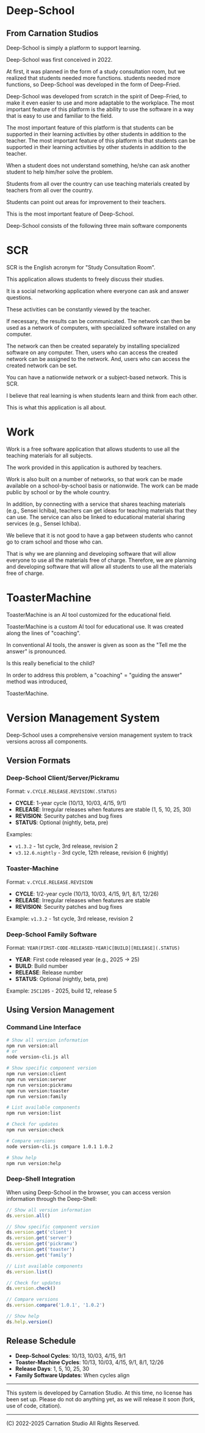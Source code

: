 # Deep-School
## From Carnation Studios

Deep-School is simply a platform to support learning.

Deep-School was first conceived in 2022.

At first, it was planned in the form of a study consultation room, but we realized that students needed more functions.
students needed more functions, so Deep-School was developed in the form of Deep-Fried.

Deep-School was developed from scratch in the spirit of Deep-Fried, to make it even easier to use and more adaptable to the workplace.
The most important feature of this platform is the ability to use the software in a way that is easy to use and familiar to the field.

The most important feature of this platform is that students can be supported in their learning activities by other students in addition to the teacher.
The most important feature of this platform is that students can be supported in their learning activities by other students in addition to the teacher.

When a student does not understand something, he/she can ask another student to help him/her solve the problem.

Students from all over the country can use teaching materials created by teachers from all over the country.

Students can point out areas for improvement to their teachers.

This is the most important feature of Deep-School.

Deep-School consists of the following three main software components

# SCR

SCR is the English acronym for "Study Consultation Room".

This application allows students to freely discuss their studies.

It is a social networking application where everyone can ask and answer questions.

These activities can be constantly viewed by the teacher.

If necessary, the results can be communicated. The network can then be used as a network of computers, with specialized software installed on any computer.

The network can then be created separately by installing specialized software on any computer. Then, users who can access the created network can be assigned to the network.
And, users who can access the created network can be set.

You can have a nationwide network or a subject-based network. This is SCR.

I believe that real learning is when students learn and think from each other.

This is what this application is all about.

# Work

Work is a free software application that allows students to use all the teaching materials for all subjects.

The work provided in this application is authored by teachers.

Work is also built on a number of networks, so that work can be made available on a school-by-school basis or nationwide.
The work can be made public by school or by the whole country.

In addition, by connecting with a service that shares teaching materials (e.g., Sensei Ichiba), teachers can get ideas for teaching materials that they can use.
The service can also be linked to educational material sharing services (e.g., Sensei Ichiba).

We believe that it is not good to have a gap between students who cannot go to cram school and those who can.

That is why we are planning and developing software that will allow everyone to use all the materials free of charge.
Therefore, we are planning and developing software that will allow all students to use all the materials free of charge.

# ToasterMachine

ToasterMachine is an AI tool customized for the educational field.

ToasterMachine is a custom AI tool for educational use. It was created along the lines of "coaching".

In conventional AI tools, the answer is given as soon as the "Tell me the answer" is pronounced.

Is this really beneficial to the child?

In order to address this problem, a "coaching" = "guiding the answer" method was introduced,

ToasterMachine.

# Version Management System

Deep-School uses a comprehensive version management system to track versions across all components.

## Version Formats

### Deep-School Client/Server/Pickramu
Format: `v.CYCLE.RELEASE.REVISION(.STATUS)`
- **CYCLE**: 1-year cycle (10/13, 10/03, 4/15, 9/1)
- **RELEASE**: Irregular releases when features are stable (1, 5, 10, 25, 30)
- **REVISION**: Security patches and bug fixes
- **STATUS**: Optional (nightly, beta, pre)

Examples:
- `v1.3.2` - 1st cycle, 3rd release, revision 2
- `v3.12.6.nightly` - 3rd cycle, 12th release, revision 6 (nightly)

### Toaster-Machine
Format: `v.CYCLE.RELEASE.REVISION`
- **CYCLE**: 1/2-year cycle (10/13, 10/03, 4/15, 9/1, 8/1, 12/26)
- **RELEASE**: Irregular releases when features are stable
- **REVISION**: Security patches and bug fixes

Example: `v1.3.2` - 1st cycle, 3rd release, revision 2

### Deep-School Family Software
Format: `YEAR(FIRST-CODE-RELEASED-YEAR)C[BUILD][RELEASE](.STATUS)`
- **YEAR**: First code released year (e.g., 2025 → 25)
- **BUILD**: Build number
- **RELEASE**: Release number
- **STATUS**: Optional (nightly, beta, pre)

Example: `25C1205` - 2025, build 12, release 5

## Using Version Management

### Command Line Interface

```bash
# Show all version information
npm run version:all
# or
node version-cli.js all

# Show specific component version
npm run version:client
npm run version:server
npm run version:pickramu
npm run version:toaster
npm run version:family

# List available components
npm run version:list

# Check for updates
npm run version:check

# Compare versions
node version-cli.js compare 1.0.1 1.0.2

# Show help
npm run version:help
```

### Deep-Shell Integration

When using Deep-School in the browser, you can access version information through the Deep-Shell:

```javascript
// Show all version information
ds.version.all()

// Show specific component version
ds.version.get('client')
ds.version.get('server')
ds.version.get('pickramu')
ds.version.get('toaster')
ds.version.get('family')

// List available components
ds.version.list()

// Check for updates
ds.version.check()

// Compare versions
ds.version.compare('1.0.1', '1.0.2')

// Show help
ds.help.version()
```

## Release Schedule

- **Deep-School Cycles**: 10/13, 10/03, 4/15, 9/1
- **Toaster-Machine Cycles**: 10/13, 10/03, 4/15, 9/1, 8/1, 12/26
- **Release Days**: 1, 5, 10, 25, 30
- **Family Software Updates**: When cycles align

__________________________________

This system is developed by Carnation Studio.
At this time, no license has been set up.
Please do not do anything yet, as we will release it soon (fork, use of code, citation).

___________________________________

(C) 2022-2025 Carnation Studio All Rights Reserved.